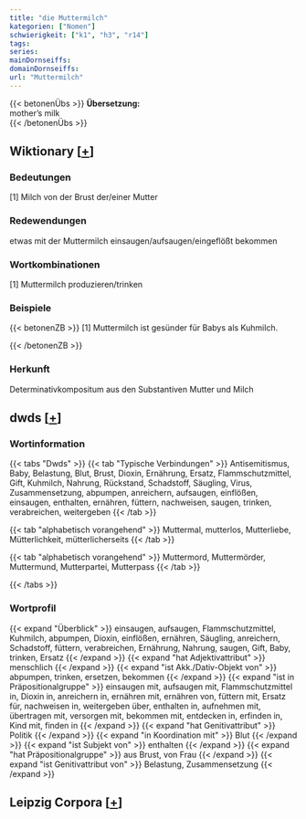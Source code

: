 ```yaml
---
title: "die Muttermilch"
kategorien: ["Nomen"]
schwierigkeit: ["k1", "h3", "r14"]
tags:
series:
mainDornseiffs:
domainDornseiffs:
url: "Muttermilch"
---
```


{{< betonenÜbs >}}
**Übersetzung:**  
mother’s  milk  
{{< /betonenÜbs >}}

## Wiktionary [[+](https://de.wiktionary.org/wiki/Muttermilch)]

### Bedeutungen
[1] Milch von der Brust der/einer Mutter  

### Redewendungen
etwas mit der Muttermilch einsaugen/aufsaugen/eingeflößt bekommen  

### Wortkombinationen
[1] Muttermilch produzieren/trinken  

### Beispiele
{{< betonenZB >}}
[1] Muttermilch ist gesünder für Babys als Kuhmilch.  

{{< /betonenZB >}}
### Herkunft
Determinativkompositum aus den Substantiven Mutter und Milch  



## dwds [[+](https://www.dwds.de/wb/Muttermilch)]

### Wortinformation
{{< tabs "Dwds" >}}
{{< tab "Typische Verbindungen" >}}
Antisemitismus, Baby, Belastung, Blut, Brust, Dioxin, Ernährung, Ersatz, Flammschutzmittel, Gift, Kuhmilch, Nahrung, Rückstand, Schadstoff, Säugling, Virus, Zusammensetzung, abpumpen, anreichern, aufsaugen, einflößen, einsaugen, enthalten, ernähren, füttern, nachweisen, saugen, trinken, verabreichen, weitergeben
{{< /tab >}}

{{< tab "alphabetisch vorangehend" >}}
Muttermal, mutterlos, Mutterliebe, Mütterlichkeit, mütterlicherseits
{{< /tab >}}

{{< tab "alphabetisch vorangehend" >}}
Muttermord, Muttermörder, Muttermund, Mutterpartei, Mutterpass
{{< /tab >}}

{{< /tabs >}}

### Wortprofil
{{< expand "Überblick" >}} einsaugen, aufsaugen, Flammschutzmittel, Kuhmilch, abpumpen, Dioxin, einflößen, ernähren, Säugling, anreichern, Schadstoff, füttern, verabreichen, Ernährung, Nahrung, saugen, Gift, Baby, trinken, Ersatz {{< /expand >}}
{{< expand "hat Adjektivattribut" >}} menschlich {{< /expand >}}
{{< expand "ist Akk./Dativ-Objekt von" >}} abpumpen, trinken, ersetzen, bekommen {{< /expand >}}
{{< expand "ist in Präpositionalgruppe" >}} einsaugen mit, aufsaugen mit, Flammschutzmittel in, Dioxin in, anreichern in, ernähren mit, ernähren von, füttern mit, Ersatz für, nachweisen in, weitergeben über, enthalten in, aufnehmen mit, übertragen mit, versorgen mit, bekommen mit, entdecken in, erfinden in, Kind mit, finden in {{< /expand >}}
{{< expand "hat Genitivattribut" >}} Politik {{< /expand >}}
{{< expand "in Koordination mit" >}} Blut {{< /expand >}}
{{< expand "ist Subjekt von" >}} enthalten {{< /expand >}}
{{< expand "hat Präpositionalgruppe" >}} aus Brust, von Frau {{< /expand >}}
{{< expand "ist Genitivattribut von" >}} Belastung, Zusammensetzung {{< /expand >}}

## Leipzig Corpora [[+](https://corpora.uni-leipzig.de/en/res?word=Muttermilch&corpusId=deu_newscrawl-public_2018)]

